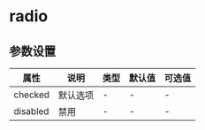 # radio

<template>
	<coding
		:code="init"
		title="简单的radio"
		content="跟原生的radio一样，只需要在组件上绑定v-model。"
	>
		<y-radio label="你是智障" v-model="test">你是智障</y-radio>
		<y-radio label="你不是智障" v-model="test">你不是智障</y-radio>
		<span class="data">data:{{test}}</span>
	</coding>
	<coding
		:code="disabled"
		title="禁用，默认"
		content="可以使用checked来指定默认选项，使用disabled来禁用radio"
	>
		<y-radio label="1" v-model="test1" checked disabled>disabled</y-radio>
		<y-radio label="2" v-model="test1" disabled>disabled</y-radio>
	</coding>
	<coding
		:code="group"
		title="group"
		content="使用group"
	>
		<y-radio-group v-model="test2">
			<y-radio label="1" >1</y-radio>
			<y-radio label="2" >2</y-radio>
			<y-radio label="3" >3</y-radio>
			<y-radio label="4" >4</y-radio>
		</y-radio-group>
	</coding>
	<coding
		:code="btn"
		title="单选按钮"
		content="单选按钮，跟radio一样，也可以禁用，设置默认。"
	>
		<y-radio-group v-model="test3">
			<y-radio-button label="1" checked>disabled</y-radio-button>
			<y-radio-button label="2" disabled>disabled</y-radio-button>
			<y-radio-button label="4">disabled</y-radio-button>
			<y-radio-button label="3" >disabled</y-radio-button>
		</y-radio-group>
	</coding>
</template>
<script>
let init =
`<template>
	<y-radio label="你是智障" v-model="test">你是智障</y-radio>
	<y-radio label="你不是智障" v-model="test">你不是智障</y-radio>
</template>
`
let disabled =
`<template>
	<y-radio label="1" v-model="test1" checked disabled>disabled</y-radio>
	<y-radio label="2" v-model="test1" disabled>disabled</y-radio>
</template>`
let group =
`<template>
	<y-radio-group v-model="test2">
		<y-radio label="1" >1</y-radio>
		<y-radio label="2" >2</y-radio>
		<y-radio label="3" >3</y-radio>
		<y-radio label="4" >4</y-radio>
	</y-radio-group>
</template>
`
let btn =
`<template>
	<y-radio-group v-model="test3">
		<y-radio-button label="1" checked>disabled</y-radio-button>
		<y-radio-button label="2" disabled>disabled</y-radio-button>
		<y-radio-button label="4">disabled</y-radio-button>
		<y-radio-button label="3" >disabled</y-radio-button>
	</y-radio-group>
</template>
`
export default {
	data(){
		return {
			test:"你不是智障",
			test1:"1",
			test2:"",
			test3:"",
			init:init,
			disabled:disabled,
			group:group,
			btn:btn
		}
	}
}
</script>

## 参数设置

|   属性   |   说明   | 类型 | 默认值 | 可选值 |
| -------- | -------- | ---- | ------ | ------ |
| checked  | 默认选项 | -    | -      | -      |
| disabled | 禁用     | -    | -      | -      |
